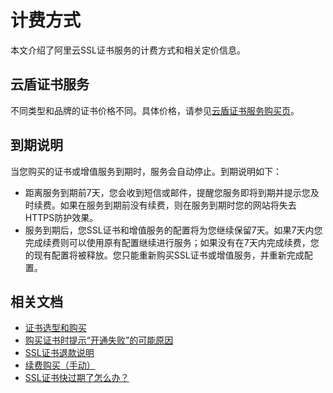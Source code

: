 # 计费方式

本文介绍了阿里云SSL证书服务的计费方式和相关定价信息。

## 云盾证书服务

不同类型和品牌的证书价格不同。具体价格，请参见[云盾证书服务购买页](https://common-buy-intl.aliyun.com/?commodityCode=cas_intl#/buy)。

## 到期说明

当您购买的证书或增值服务到期时，服务会自动停止。到期说明如下：

-   距离服务到期前7天，您会收到短信或邮件，提醒您服务即将到期并提示您及时续费。如果在服务到期前没有续费，则在服务到期时您的网站将失去HTTPS防护效果。
-   服务到期后，您SSL证书和增值服务的配置将为您继续保留7天。如果7天内您完成续费则可以使用原有配置继续进行服务；如果没有在7天内完成续费，您的现有配置将被释放。您只能重新购买SSL证书或增值服务，并重新完成配置。

## 相关文档

-   [证书选型和购买](/intl.zh-CN/证书购买/证书选型和购买.md)
-   [购买证书时提示“开通失败”的可能原因]()
-   [SSL证书退款说明](/intl.zh-CN/证书退款/SSL证书退款说明.md)
-   [续费购买（手动）](/intl.zh-CN/证书续费/续费购买（手动）.md)
-   [SSL证书快过期了怎么办？]()

